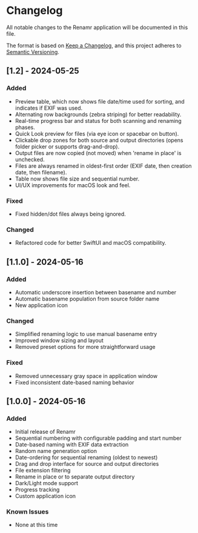 # Changelog

All notable changes to the Renamr application will be documented in this file.

The format is based on [Keep a Changelog](https://keepachangelog.com/en/1.0.0/),
and this project adheres to [Semantic Versioning](https://semver.org/spec/v2.0.0.html).

## [1.2] - 2024-05-25
### Added
- Preview table, which now shows file date/time used for sorting, and indicates if EXIF was used.
- Alternating row backgrounds (zebra striping) for better readability.
- Real-time progress bar and status for both scanning and renaming phases.
- Quick Look preview for files (via eye icon or spacebar on button).
- Clickable drop zones for both source and output directories (opens folder picker or supports drag-and-drop).
- Output files are now copied (not moved) when 'rename in place' is unchecked.
- Files are always renamed in oldest-first order (EXIF date, then creation date, then filename).
- Table now shows file size and sequential number.
- UI/UX improvements for macOS look and feel.

### Fixed
- Fixed hidden/dot files always being ignored.

### Changed
- Refactored code for better SwiftUI and macOS compatibility.

## [1.1.0] - 2024-05-16

### Added
- Automatic underscore insertion between basename and number
- Automatic basename population from source folder name
- New application icon

### Changed
- Simplified renaming logic to use manual basename entry
- Improved window sizing and layout
- Removed preset options for more straightforward usage

### Fixed
- Removed unnecessary gray space in application window
- Fixed inconsistent date-based naming behavior

## [1.0.0] - 2024-05-16

### Added
- Initial release of Renamr
- Sequential numbering with configurable padding and start number
- Date-based naming with EXIF data extraction
- Random name generation option
- Date-ordering for sequential renaming (oldest to newest)
- Drag and drop interface for source and output directories
- File extension filtering
- Rename in place or to separate output directory
- Dark/Light mode support
- Progress tracking
- Custom application icon

### Known Issues
- None at this time 